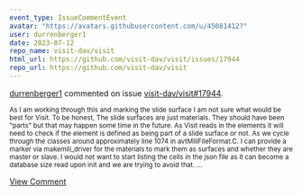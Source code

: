 ```yaml
---
event_type: IssueCommentEvent
avatar: "https://avatars.githubusercontent.com/u/45081412?"
user: durrenberger1
date: 2023-07-12
repo_name: visit-dav/visit
html_url: https://github.com/visit-dav/visit/issues/17944
repo_url: https://github.com/visit-dav/visit
---
```


<a href='https://github.com/durrenberger1' target='_blank'>durrenberger1</a> commented on issue <a href='https://github.com/visit-dav/visit/issues/17944' target='_blank'>visit-dav/visit#17944</a>.

<small>As I am working through this and marking the slide surface I am not sure what would be best for Visit.  To be honest,  The slide surfaces are just materials.  They should have been "parts" but that may happen some time in the future.  As Visit reads in the elements it will need to check if the element is defined as being part of a slide surface or not.  As we cycle through the classes around approximately  line 1074 in avtMiliFileFormat.C.  I can provide a marker via makemili_driver for the materials to mark them as surfaces and whether they are master or slave.  I would not want to start listing the cells in the json file as it can become a database size read upon init and we are trying to avoid that.   ...</small>

<a href='https://github.com/visit-dav/visit/issues/17944' target='_blank'>View Comment</a>